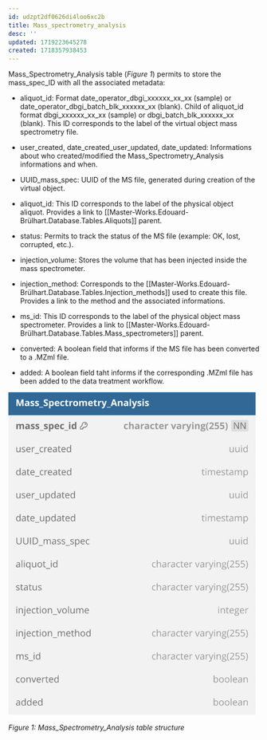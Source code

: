 ```yaml
---
id: udzpt2df0626di4loo6xc2b
title: Mass_spectrometry_analysis
desc: ''
updated: 1719223645278
created: 1718357938453
---
```

Mass_Spectrometry_Analysis table (*Figure 1*) permits to store the mass_spec_ID with all the associated metadata:

- aliquot_id: Format date_operator_dbgi_xxxxxx_xx_xx (sample) or date_operator_dbgi_batch_blk_xxxxxx_xx (blank). Child of aliquot_id format dbgi_xxxxxx_xx_xx (sample) or dbgi_batch_blk_xxxxxx_xx (blank). This ID corresponds to the label of the virtual object mass spectrometry file.

- user_created, date_created_user_updated, date_updated: Informations about who created/modified the Mass_Spectrometry_Analysis informations and when.

- UUID_mass_spec: UUID of the MS file, generated during creation of the virtual object.

- aliquot_id: This ID corresponds to the label of the physical object aliquot. Provides a link to [[Master-Works.Edouard-Brülhart.Database.Tables.Aliquots]] parent.

- status: Permits to track the status of the MS file (example: OK, lost, corrupted, etc.).

- injection_volume: Stores the volume that has been injected inside the mass spectrometer.

- injection_method: Corresponds to the [[Master-Works.Edouard-Brülhart.Database.Tables.Injection_methods]] used to create this file. Provides a link to the method and the associated informations.

- ms_id: This ID corresponds to the label of the physical object mass spectrometer. Provides a link to [[Master-Works.Edouard-Brülhart.Database.Tables.Mass_spectrometers]] parent.

- converted: A boolean field that informs if the MS file has been converted to a .MZml file.

- added: A boolean field taht informs if the corresponding .MZml file has been added to the data treatment workflow.

![image import](assets/images_bruelhed/mass_spectrometry_analysis.svg)

*Figure 1: Mass_Spectrometry_Analysis table structure*